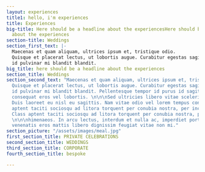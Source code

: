 ```yaml
---
layout: experiences
title1: hello, i'm experiences
title: Experiences
big-title: Here should be a headline about the experiencesHere should be a headline
  about the experiences
section-title: Weddings
section_first_text: |-
  Maecenas et quam aliquam, ultrices ipsum et, tristique odio.
  Quisque et placerat lectus, ut lobortis augue. Curabitur egestas sagittis ipsum,
  id pulvinar mi blandit blandit.
big_title: here should be a headline about the experiences
section_title: Weddings
section_second_text: "Maecenas et quam aliquam, ultrices ipsum et, tristique odio.
  Quisque et placerat lectus, ut lobortis augue. Curabitur egestas sagittis ipsum,
  id pulvinar mi blandit blandit. Pellentesque tempor id purus id sagittis. Nam congue
  consequat eros vel lobortis. \n\n\nSed ultricies libero vitae scelerisque volutpat.
  Duis laoreet eu nisl eu sagittis. Nam vitae odio vel lorem tempus condimentum. Class
  aptent taciti sociosqu ad litora torquent per conubia nostra, per inceptos himenaeos.
  Class aptent taciti sociosqu ad litora torquent per conubia nostra, per inceptos
  \n\n\nhimenaeos. In arcu lectus, interdum et nulla ac, imperdiet porta nisi. Nunc
  venenatis eros mattis libero dignissim feugiat vitae non mi."
section_picture: "/assets/images/meal.jpg"
first_section_title: PRIVATE CELEBRATIONS
second_section_title: WEDDINGS
third_section_title: CORPORATE
fourth_section_title: bespoke

---
```

